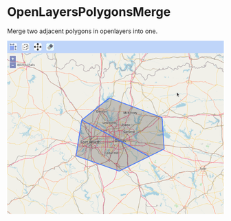# OpenLayersPolygonsMerge
Merge two adjacent polygons in openlayers into one.

![OpenLayersPolygonsMerge](OpenLayersPolygonMerge.gif)
